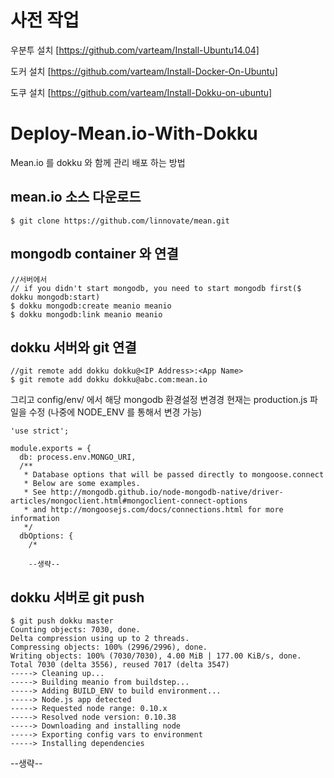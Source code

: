 # 사전 작업
우분투 설치 [https://github.com/varteam/Install-Ubuntu14.04]

도커 설치 [https://github.com/varteam/Install-Docker-On-Ubuntu]

도쿠 설치 [https://github.com/varteam/Install-Dokku-on-ubuntu]

# Deploy-Mean.io-With-Dokku
Mean.io 를 dokku 와 함께 관리 배포 하는 방법

## mean.io 소스 다운로드

    $ git clone https://github.com/linnovate/mean.git

## mongodb container 와 연결

    //서버에서
    // if you didn't start mongodb, you need to start mongodb first($ dokku mongodb:start)
    $ dokku mongodb:create meanio meanio
    $ dokku mongodb:link meanio meanio

## dokku 서버와 git 연결

    //git remote add dokku dokku@<IP Address>:<App Name>
    $ git remote add dokku dokku@abc.com:mean.io

그리고 config/env/ 에서 해당 mongodb 환경설정 변경경
현재는 production.js 파일을 수정 (나중에 NODE_ENV 를 통해서 변경 가능)

    'use strict';

    module.exports = {
      db: process.env.MONGO_URI,
      /**
       * Database options that will be passed directly to mongoose.connect
       * Below are some examples.
       * See http://mongodb.github.io/node-mongodb-native/driver-articles/mongoclient.html#mongoclient-connect-options
       * and http://mongoosejs.com/docs/connections.html for more information
       */
      dbOptions: {
        /*
        
        --생략--


## dokku 서버로 git push
    
    $ git push dokku master
    Counting objects: 7030, done.
    Delta compression using up to 2 threads.
    Compressing objects: 100% (2996/2996), done.
    Writing objects: 100% (7030/7030), 4.00 MiB | 177.00 KiB/s, done.
    Total 7030 (delta 3556), reused 7017 (delta 3547)
    -----> Cleaning up...
    -----> Building meanio from buildstep...
    -----> Adding BUILD_ENV to build environment...
    -----> Node.js app detected
    -----> Requested node range: 0.10.x
    -----> Resolved node version: 0.10.38
    -----> Downloading and installing node
    -----> Exporting config vars to environment
    -----> Installing dependencies

--생략--

